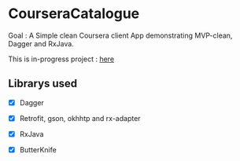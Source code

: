 # CourseraCatalogue
Goal : A Simple clean Coursera client App demonstrating MVP-clean, Dagger and RxJava.

This is in-progress project : 
[here](https://github.com/waliahimanshu/CourseraCatalogue/projects/1)
## Librarys used 
 * [x] Dagger
 * [x] Retrofit, gson, okhhtp and rx-adapter
 * [x] RxJava 
 * [x] ButterKnife




